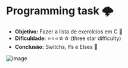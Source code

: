 # Programming task 🌩️

- **Objetivo:** Fazer a lista de exercícios em C 🧠
- **Dificuldade:** ⭐⭐⭐☆☆ (three star difficulty)
- **Conclusão:** Switchs, Ifs e Elses 🌱

![image](https://user-images.githubusercontent.com/119816215/211421215-d6c53c08-392a-4de7-93c0-5250f8cd3a40.png)
